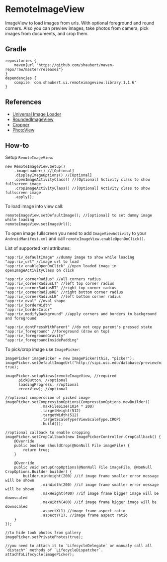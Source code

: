 # RemoteImageView

ImageView to load images from urls. With optional foreground and round corners. Also you can preview images, take photos from camera, pick images from documents, and crop them.

## Gradle
    
    repositories {
        maven{url "https://github.com/shaubert/maven-repo/raw/master/releases"}
    }
    dependencies {
        compile 'com.shaubert.ui.remoteimageview:library:1.1.6'
    }

## References
  *  [Universal Image Loader](https://github.com/nostra13/Android-Universal-Image-Loader)
  *  [RoundedImageView](https://github.com/vinc3m1/RoundedImageView)
  *  [Cropper](https://github.com/edmodo/cropper)
  *  [PhotoView](https://github.com/chrisbanes/PhotoView)

## How-to

Setup `RemoteImageView`:
    
    new RemoteImageView.Setup()
        .imageLoader() //[Optional]
        .displayImageOptions() //[Optional]
        .openImageActivityClass() //[Optional] Activity class to show fullscreen image
        .cropImageActivityClass() //[Optional] Activity class to show fullscreen image
        .apply();
    
To load image into view call:
    
    remoteImageView.setDefaultImage(); //[optional] to set dummy image while loading
    remoteImageView.setImageUrl();
    
To open image fullscreen you need to add `ImageViewActivity` to your `AndroidManifest.xml` and call `remoteImageView.enableOpenOnClick()`.

List of supported xml attributes:

    "app:riv_defaultImage" //dummy image to show while loading
    "app:riv_url" //image url to load
    "app:riv_enableOpenOnClick" //open loaded image in openImageActivityClass on click

    "app:riv_cornerRadius" //all corners radius
    "app:riv_cornerRadiusLT" //left top corner radius
    "app:riv_cornerRadiusRT" //right top corner radius
    "app:riv_cornerRadiusRB" //right bottom corner radius
    "app:riv_cornerRadiusLB" //left bottom corner radius
    "app:riv_oval" //oval shape
    "app:riv_borderWidth"
    "app:riv_borderColor"
    "app:riv_modifyBackground" //apply corners and borders to background and foreground    

    "app:riv_dontPressWithParent" //do not copy parent's pressed state
    "app:riv_foreground" //foreground (draw on top)
    "app:riv_foregroundGravity"
    "app:riv_foregroundInsidePadding"
    
To pick/crop image use `ImagePicker`:

    ImagePicker imagePicker = new ImagePicker(this, "picker");    
    imagePicker.setDefaultImageUrl("http://sipi.usc.edu/database/preview/misc/4.2.05.png", true);
    
    imagePicker.setupViews(remoteImageView, //required
          pickButton, //optional
          loadingProgress, //optional
          errorView); //optional
          
    //optional comperssion of picked image
    imagePicker.setCompressionOptions(CompressionOptions.newBuilder()
                    .maxFileSize(1024 * 200)
                    .targetHeight(512)
                    .targetWidth(512)
                    .targetScaleType(ViewScaleType.CROP)
                    .build());
                    
    //optional callback to enable cropping
    imagePicker.setCropCallback(new ImagePickerController.CropCallback() {
        @Override
        public boolean shouldCrop(@NonNull File imageFile) {
            return true;
        }

        @Override
        public void setupCropOptions(@NonNull File imageFile, @NonNull CropOptions.Builder builder) {
            builder.minHeight(200) //if image frame smaller error message will be shown
                    .minWidth(200) //if image frame smaller error message will be shown
                    .maxHeight(400) //if image frame bigger image will be downscaled
                    .maxWidth(400) //if image frame bigger image will be downscaled
                    .aspectX(1) //image frame aspect ratio
                    .aspectY(1); //image frame aspect ratio
        }
    });
    
    //to hide took photos from gallery 
    imagePicker.setPrivatePhotos(true);
    
    //you need to attach it to `LifecycleDelegate` or manualy call all `distach*` methods of `LifecycleDispatcher`.
    attachToLifecycle(imagePicker);